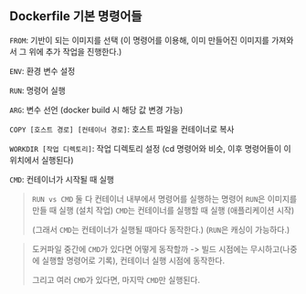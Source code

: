 ## Dockerfile 기본 명령어들

`FROM`: 기반이 되는 이미지를 선택
(이 명령어를 이용해, 이미 만들어진 이미지를 가져와서 그 위에 추가 작업을 진행한다.)

`ENV`: 환경 변수 설정

`RUN`: 명령어 실행

`ARG`: 변수 선언
(docker build 시 해당 값 변경 가능)

`COPY [호스트 경로] [컨테이너 경로]`: 호스트 파일을 컨테이너로 복사

`WORKDIR [작업 디렉토리]`: 작업 디렉토리 설정 (cd 명령어와 비슷, 이후 명령어들이 이 위치에서 실행된다)

`CMD`: 컨테이너가 시작될 때 실행



> `RUN vs CMD`
> 둘 다 컨테이너 내부에서 명령어를 실행하는 명령어
> `RUN`은 이미지를 만들 때 실행 (설치 작업)
> `CMD`는 컨테이너를 실행할 때 실행 (애플리케이션 시작)
> 
> (그래서 `CMD`는 컨테이너가 실행될 때마다 동작한다.)
> (`RUN`은 캐싱이 가능하다.)



> 도커파일 중간에 `CMD`가 있다면 어떻게 동작할까
> -> 빌드 시점에는 무시하고(나중에 실행할 명령어로 기록), 컨테이너 실행 시점에 동작한다.
> 
> 그리고 여러 `CMD`가 있다면, 마지막 `CMD`만 실행된다.